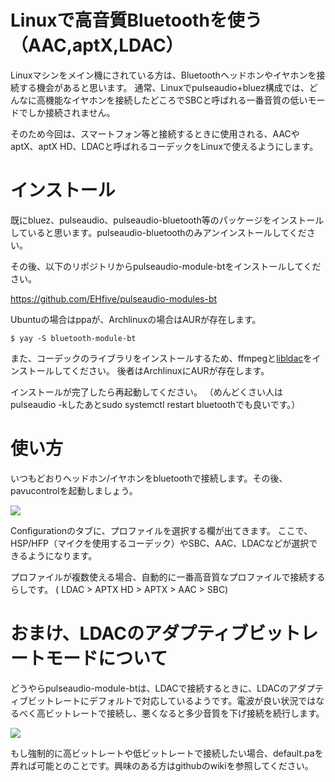 Linuxで高音質Bluetoothを使う（AAC,aptX,LDAC）
===

Linuxマシンをメイン機にされている方は、Bluetoothヘッドホンやイヤホンを接続する機会があると思います。
通常、Linuxでpulseaudio+bluez構成では、どんなに高機能なイヤホンを接続したどころでSBCと呼ばれる一番音質の低いモードでしか接続されません。

そのため今回は、スマートフォン等と接続するときに使用される、AACやaptX、aptX HD、LDACと呼ばれるコーデックをLinuxで使えるようにします。

# インストール

既にbluez、pulseaudio、pulseaudio-bluetooth等のパッケージをインストールしていると思います。pulseaudio-bluetoothのみアンインストールしてください。

その後、以下のリポジトリからpulseaudio-module-btをインストールしてください。

https://github.com/EHfive/pulseaudio-modules-bt

Ubuntuの場合はppaが、Archlinuxの場合はAURが存在します。

```
$ yay -S bluetooth-module-bt
```


また、コーデックのライブラリをインストールするため、ffmpegと[libldac](https://github.com/EHfive/ldacBT)をインストールしてください。
後者はArchlinuxにAURが存在します。

インストールが完了したら再起動してください。
（めんどくさい人はpulseaudio -kしたあとsudo systemctl restart bluetoothでも良いです。）

# 使い方

いつもどおりヘッドホン/イヤホンをbluetoothで接続します。その後、pavucontrolを起動しましょう。

![](https://i.imgur.com/t58XpPF.png)

Configurationのタブに、プロファイルを選択する欄が出てきます。
ここで、HSP/HFP（マイクを使用するコーデック）やSBC、AAC、LDACなどが選択できるようになります。

プロファイルが複数使える場合、自動的に一番高音質なプロファイルで接続するらしです。
( LDAC > APTX HD > APTX > AAC > SBC)
# おまけ、LDACのアダプティブビットレートモードについて

どうやらpulseaudio-module-btは、LDACで接続するときに、LDACのアダプティブビットレートにデフォルトで対応しているようです。電波が良い状況ではなるべく高ビットレートで接続し、悪くなると多少音質を下げ接続を続行します。

![](https://i.imgur.com/oPodrob.png)

もし強制的に高ビットレートや低ビットレートで接続したい場合、default.paを弄れば可能とのことです。興味のある方はgithubのwikiを参照してください。
